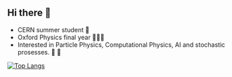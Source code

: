 ## Hi there 👋
- CERN summer student 🧲
- Oxford Physics final year 🧑🏻‍🔬
- Interested in Particle Physics, Computational Physics, AI and stochastic prosesses. 🌌 🧪

[![Top Langs](https://github-readme-stats.vercel.app/api/top-langs/?username=frastra2004)](https://github.com/frastra2004/github-readme-stats)

